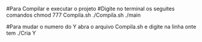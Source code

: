 #Para Compilar e executar o projeto
#Digite no terminal os seguites comandos
chmod 777 Compila.sh
./Compila.sh
./main

#Para mudar o numero do Y abra o arquivo Compila.sh e digite na linha onte tem ./Cria Y
